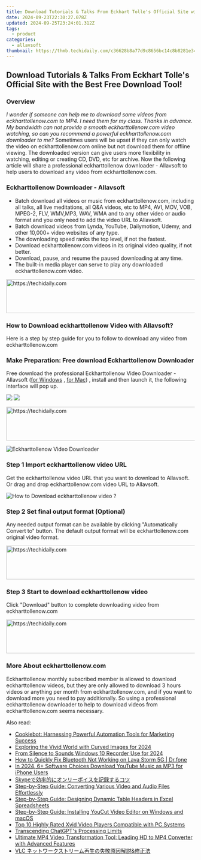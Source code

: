 ```yaml
---
title: Download Tutorials & Talks From Eckhart Tolle's Official Site with the Best Free Download Tool!
date: 2024-09-23T22:30:27.078Z
updated: 2024-09-25T23:24:01.312Z
tags:
  - product
categories:
  - allavsoft
thumbnail: https://thmb.techidaily.com/c36628b8a77d9c8656bc14c8b8281e34c21620e4322ca2c6d47a165e3e9293b6.png
---
```


## Download Tutorials & Talks From Eckhart Tolle's Official Site with the Best Free Download Tool!

### Overview

_I wonder if someone can help me to download some videos from eckharttollenow.com to MP4\. I need them for my class. Thanks in advance._ _My bandwidth can not provide a smooth eckharttollenow.com video watching, so can you recommend a powerful eckharttollenow.com downloader to me?_ Sometimes users will be upset if they can only watch the video on eckharttollenow.com online but not download them for offline viewing. The downloaded version can give users more flexibility in watching, editing or creating CD, DVD, etc for archive. Now the following article will share a professional eckharttollenow downloader - Allavsoft to help users to download any video from eckharttollenow.com.

### Eckharttollenow Downloader - Allavsoft

* Batch download all videos or music from eckharttollenow.com, including all talks, all live meditations, all Q&A videos, etc to MP4, AVI, MOV, VOB, MPEG-2, FLV, WMV,MP3, WAV, WMA and to any other video or audio format and you only need to add the video URL to Allavsoft.
* Batch download videos from Lynda, YouTube, Dailymotion, Udemy, and other 10,000+ video websites of any type.
* The downloading speed ranks the top level, if not the fastest.
* Download eckharttollenow.com videos in its original video quality, if not better.
* Download, pause, and resume the paused downloading at any time.
* The built-in media player can serve to play any downloaded eckharttollenow.com video.

<!-- affiliate ads begin -->
<a href="https://bluettide.pxf.io/c/5597632/2141683/17092" target="_top" id="2141683">
  <img src="//a.impactradius-go.com/display-ad/17092-2141683" border="0" alt="https://techidaily.com" width="728" height="90"/>
</a>
<img height="0" width="0" src="https://bluettide.pxf.io/i/5597632/2141683/17092" style="position:absolute;visibility:hidden;" border="0" />
<!-- affiliate ads end -->

### How to Download eckharttollenow Video with Allavsoft?

Here is a step by step guide for you to follow to download any video from eckharttollenow.com

### Make Preparation: Free download Eckharttollenow Downloader

Free download the professional Eckharttollenow Video Downloader - Allavsoft ([for Windows](https://tools.techidaily.com/allavsoft/products/) , [for Mac](https://tools.techidaily.com/allavsoft/products/)) , install and then launch it, the following interface will pop up.

[![](https://www.allavsoft.com/how-to/../images/how-to/free-download-win.jpg)](https://tools.techidaily.com/allavsoft/products/) [![](https://www.allavsoft.com/how-to/../images/how-to/free-download-mac.jpg)](https://tools.techidaily.com/allavsoft/products/)

<!-- affiliate ads begin -->
<a href="https://unicoeye.pxf.io/c/5597632/2134242/18498" target="_top" id="2134242">
  <img src="//a.impactradius-go.com/display-ad/18498-2134242" border="0" alt="https://techidaily.com" width="728" height="90"/>
</a>
<img height="0" width="0" src="https://unicoeye.pxf.io/i/5597632/2134242/18498" style="position:absolute;visibility:hidden;" border="0" />
<!-- affiliate ads end -->

![Eckharttollenow Video Downloader](https://www.allavsoft.com/how-to/../images/allavsoft/screen-shot-600.jpg)

### Step 1 Import eckharttollenow video URL

Get the eckharttollenow video URL that you want to download to Allavsoft. Or drag and drop eckharttollenow.com video URL to Allavsoft.

![How to Download eckharttollenow video ?](https://www.allavsoft.com/how-to/../images/how-to/download-rtmp-video/download-rtmp-video.jpg)

### Step 2 Set final output format (Optional)

Any needed output format can be available by clicking "Automatically Convert to" button. The default output format will be eckharttollenow.com original video format.

<!-- affiliate ads begin -->
<a href="https://aligracehair.sjv.io/c/5597632/1885947/19272" target="_top" id="1885947">
  <img src="//a.impactradius-go.com/display-ad/19272-1885947" border="0" alt="https://techidaily.com" width="728" height="90"/>
</a>
<img height="0" width="0" src="https://aligracehair.sjv.io/i/5597632/1885947/19272" style="position:absolute;visibility:hidden;" border="0" />
<!-- affiliate ads end -->

### Step 3 Start to download eckharttollenow video

Click "Download" button to complete downloading video from eckharttollenow.com

<!-- affiliate ads begin -->
<a href="https://unicoeye.pxf.io/c/5597632/2134246/18498" target="_top" id="2134246">
  <img src="//a.impactradius-go.com/display-ad/18498-2134246" border="0" alt="https://techidaily.com" width="728" height="90"/>
</a>
<img height="0" width="0" src="https://unicoeye.pxf.io/i/5597632/2134246/18498" style="position:absolute;visibility:hidden;" border="0" />
<!-- affiliate ads end -->

### More About eckharttollenow.com

Eckharttollenow monthly subscribed member is allowed to download eckharttollenow videos, but they are only allowed to download 3 hours videos or anything per month from eckharttollenow.com, and if you want to download more you need to pay additionally. So using a professional eckharttollenow downloader to help to download videos from eckharttollenow.com seems necessary.

<ins class="adsbygoogle"
     style="display:block"
     data-ad-format="autorelaxed"
     data-ad-client="ca-pub-7571918770474297"
     data-ad-slot="1223367746"></ins>

<ins class="adsbygoogle"
     style="display:block"
     data-ad-client="ca-pub-7571918770474297"
     data-ad-slot="8358498916"
     data-ad-format="auto"
     data-full-width-responsive="true"></ins>

<span class="atpl-alsoreadstyle">Also read:</span>
<div><ul>
<li><a href="https://discover-alternatives.techidaily.com/cookiebot-harnessing-powerful-automation-tools-for-marketing-success/"><u>Cookiebot: Harnessing Powerful Automation Tools for Marketing Success</u></a></li>
<li><a href="https://fox-glue.techidaily.com/exploring-the-vivid-world-with-curved-images-for-2024/"><u>Exploring the Vivid World with Curved Images for 2024</u></a></li>
<li><a href="https://some-knowledge.techidaily.com/from-silence-to-sounds-windows-10-recorder-use-for-2024/"><u>From Silence to Sounds Windows 10 Recorder Use for 2024</u></a></li>
<li><a href="https://howto.techidaily.com/how-to-quickly-fix-bluetooth-not-working-on-lava-storm-5g-drfone-by-drfone-fix-android-problems-fix-android-problems/"><u>How to Quickly Fix Bluetooth Not Working on Lava Storm 5G | Dr.fone</u></a></li>
<li><a href="https://youtube-clips.techidaily.com/in-2024-6plus-software-choices-download-youtube-music-as-mp3-for-iphone-users/"><u>In 2024, 6+ Software Choices Download YouTube Music as MP3 for iPhone Users</u></a></li>
<li><a href="https://win-web.techidaily.com/skype/"><u>Skypeで効率的にオンリーボイスを記録するコツ</u></a></li>
<li><a href="https://win-web.techidaily.com/step-by-step-guide-converting-various-video-and-audio-files-effortlessly/"><u>Step-by-Step Guide: Converting Various Video and Audio Files Effortlessly</u></a></li>
<li><a href="https://win11.techidaily.com/step-by-step-guide-designing-dynamic-table-headers-in-excel-spreadsheets/"><u>Step-by-Step Guide: Designing Dynamic Table Headers in Excel Spreadsheets</u></a></li>
<li><a href="https://win-web.techidaily.com/step-by-step-guide-installing-youcut-video-editor-on-windows-and-macos/"><u>Step-by-Step Guide: Installing YouCut Video Editor on Windows and macOS</u></a></li>
<li><a href="https://win-web.techidaily.com/top-10-highly-rated-xvid-video-players-compatible-with-pc-systems/"><u>Top 10 Highly Rated Xvid Video Players Compatible with PC Systems</u></a></li>
<li><a href="https://tech-hub.techidaily.com/transcending-chatgpts-processing-limits/"><u>Transcending ChatGPT's Processing Limits</u></a></li>
<li><a href="https://win-web.techidaily.com/ultimate-mp4-video-transformation-tool-leading-hd-to-mp4-converter-with-advanced-features/"><u>Ultimate MP4 Video Transformation Tool: Leading HD to MP4 Converter with Advanced Features</u></a></li>
<li><a href="https://win-web.techidaily.com/vlc-and/"><u>VLC ネットワークストリーム再生の失敗原因解説&修正法</u></a></li>
</ul></div>

